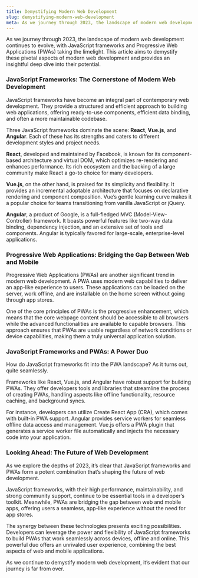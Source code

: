 ```yaml
---
title: Demystifying Modern Web Development
slug: demystifying-modern-web-development
meta: As we journey through 2023, the landscape of modern web development continues to evolve, with JavaScript frameworks and Progressive Web Applications (PWAs) taking the limelight. This article aims to demystify these pivotal aspects of modern web development and provides an insightful deep dive into their potential.
---
```


As we journey through 2023, the landscape of modern web development continues to evolve, with JavaScript frameworks and Progressive Web Applications (PWAs) taking the limelight. This article aims to demystify these pivotal aspects of modern web development and provides an insightful deep dive into their potential.

### JavaScript Frameworks: The Cornerstone of Modern Web Development
JavaScript frameworks have become an integral part of contemporary web development. They provide a structured and efficient approach to building web applications, offering ready-to-use components, efficient data binding, and often a more maintainable codebase.

Three JavaScript frameworks dominate the scene: **React**, **Vue.js**, and **Angular**. Each of these has its strengths and caters to different development styles and project needs.

**React**, developed and maintained by Facebook, is known for its component-based architecture and virtual DOM, which optimizes re-rendering and enhances performance. Its rich ecosystem and the backing of a large community make React a go-to choice for many developers.

**Vue.js**, on the other hand, is praised for its simplicity and flexibility. It provides an incremental adoptable architecture that focuses on declarative rendering and component composition. Vue’s gentle learning curve makes it a popular choice for teams transitioning from vanilla JavaScript or jQuery.

**Angular**, a product of Google, is a full-fledged MVC (Model-View-Controller) framework. It boasts powerful features like two-way data binding, dependency injection, and an extensive set of tools and components. Angular is typically favored for large-scale, enterprise-level applications.

### Progressive Web Applications: Bridging the Gap Between Web and Mobile
Progressive Web Applications (PWAs) are another significant trend in modern web development. A PWA uses modern web capabilities to deliver an app-like experience to users. These applications can be loaded on the server, work offline, and are installable on the home screen without going through app stores.

One of the core principles of PWAs is the progressive enhancement, which means that the core webpage content should be accessible to all browsers while the advanced functionalities are available to capable browsers. This approach ensures that PWAs are usable regardless of network conditions or device capabilities, making them a truly universal application solution.

### JavaScript Frameworks and PWAs: A Power Duo
How do JavaScript frameworks fit into the PWA landscape? As it turns out, quite seamlessly.

Frameworks like React, Vue.js, and Angular have robust support for building PWAs. They offer developers tools and libraries that streamline the process of creating PWAs, handling aspects like offline functionality, resource caching, and background syncs.

For instance, developers can utilize Create React App (CRA), which comes with built-in PWA support. Angular provides service workers for seamless offline data access and management. Vue.js offers a PWA plugin that generates a service worker file automatically and injects the necessary code into your application.

### Looking Ahead: The Future of Web Development
As we explore the depths of 2023, it’s clear that JavaScript frameworks and PWAs form a potent combination that’s shaping the future of web development.

JavaScript frameworks, with their high performance, maintainability, and strong community support, continue to be essential tools in a developer’s toolkit. Meanwhile, PWAs are bridging the gap between web and mobile apps, offering users a seamless, app-like experience without the need for app stores.

The synergy between these technologies presents exciting possibilities. Developers can leverage the power and flexibility of JavaScript frameworks to build PWAs that work seamlessly across devices, offline and online. This powerful duo offers an unrivaled user experience, combining the best aspects of web and mobile applications.

As we continue to demystify modern web development, it’s evident that our journey is far from over.